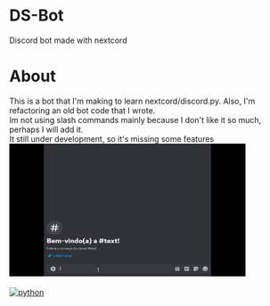 # DS-Bot
Discord bot made with nextcord

# About 
This is a bot that I'm making to learn nextcord/discord.py. Also, I'm refactoring an old bot code
that I wrote.
<br>
Im not using slash commands mainly because I don't like it so much, perhaps I will add it.
<br>
It still under development, so it's missing some features
<br>
![](https://github.com/Holanddez/DS-Bot/blob/main/botExample.gif)
<br>
<br>
<a href="https://emoji.gg/emoji/1887_python">
    <img src="https://cdn3.emoji.gg/emojis/1887_python.png" width="32px" height="32px" alt="python">
</a>
